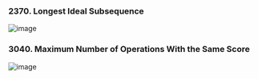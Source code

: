 ### 2370. Longest Ideal Subsequence
![image](https://github.com/AlmSmartDoctor/study-2024-06-advanced-algorithm/assets/66310634/d389676f-c096-4c81-9f0e-515b3ffd47be)


### 3040. Maximum Number of Operations With the Same Score
![image](https://github.com/AlmSmartDoctor/study-2024-06-advanced-algorithm/assets/66310634/5e456765-d139-4ac0-a0d0-f0b701cb572d)
